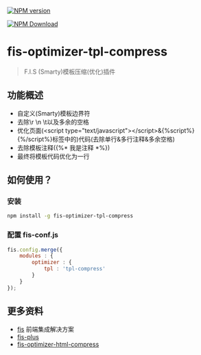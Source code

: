 [![NPM version](https://badge.fury.io/js/fis-optimizer-tpl-compress.png)](http://badge.fury.io/js/fis-optimizer-tpl-compress)

[![NPM Download](https://nodei.co/npm-dl/fis-optimizer-tpl-compress.png?months=1)](https://www.npmjs.org/package/fis-optimizer-tpl-compress)

# fis-optimizer-tpl-compress
>F.I.S (Smarty)模板压缩(优化)插件

## 功能概述

* 自定义(Smarty)模板边界符
* 去除\r \n \t以及多余的空格
* 优化页面(&lt;script type="text/javascript"&gt;&lt;/script&gt;&{%script%}{%/script%}标签中的)代码(去除单行&多行注释&多余空格)
* 去除模板注释({%* 我是注释 *%})
* 最终将模板代码优化为一行

## 如何使用？

### 安装

```bash
npm install -g fis-optimizer-tpl-compress
```

### 配置 fis-conf.js

```javascript
fis.config.merge({
    modules : {
        optimizer : {
            tpl : 'tpl-compress'
        }
    }
});
```
## 更多资料

* [fis](https://github.com/fex-team/fis) 前端集成解决方案
* [fis-plus](https://github.com/fex-team/fis-plus)
* [fis-optimizer-html-compress](https://github.com/pianist829/fis-optimizer-html-compress)

